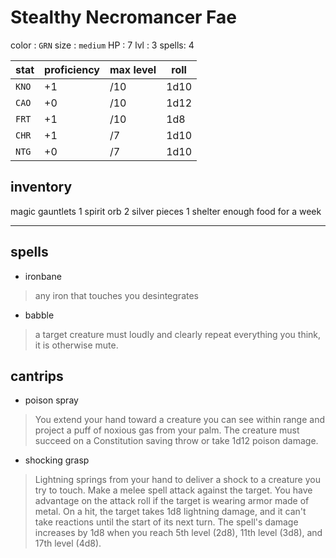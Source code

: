 
# Stealthy Necromancer Fae

color : `GRN`
size  : `medium`
HP    : 7
lvl   : 3
spells: 4


| stat  | proficiency | max level | roll |
|-------|-------------|-----------|------|
| `KNO` | +1          | /10       | 1d10 |
| `CAO` | +0          | /10       | 1d12 |
| `FRT` | +1          | /10       | 1d8  |
| `CHR` | +1          | /7        | 1d10 |
| `NTG` | +0          | /7        | 1d10 |


## inventory

magic gauntlets
1 spirit orb
2 silver pieces
1 shelter
enough food for a week

---

## spells
* ironbane
> any iron that touches you desintegrates

* babble
> a target creature must loudly and clearly repeat everything you think, it is otherwise mute.

## cantrips
* poison spray
> You extend your hand toward a creature you can see within range and project a puff of noxious gas from your palm. The creature must succeed on a Constitution saving throw or take 1d12 poison damage.

* shocking grasp
> Lightning springs from your hand to deliver a shock to a creature you try to touch. Make a melee spell attack against the target. You have advantage on the attack roll if the target is wearing armor made of metal. On a hit, the target takes 1d8 lightning damage, and it can't take reactions until the start of its next turn.
> The spell's damage increases by 1d8 when you reach 5th level (2d8), 11th level (3d8), and 17th level (4d8).